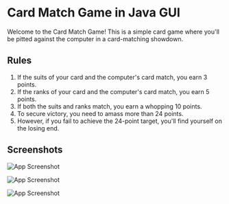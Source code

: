 
# Card Match Game in Java GUI

Welcome to the Card Match Game! This is a simple card game where you'll be pitted against the computer in a card-matching showdown.

## Rules

1. If the suits of your card and the computer's card match, you earn 3 points.
2. If the ranks of your card and the computer's card match, you earn 5 points.
3. If both the suits and ranks match, you earn a whopping 10 points.
4. To secure victory, you need to amass more than 24 points.
5. However, if you fail to achieve the 24-point target, you'll find yourself on the losing end.


## Screenshots

![App Screenshot](https://github.com/BilalMagomedov/JavaGui_CardGame/assets/53838499/72146704-3b0e-4923-b4da-bf52aa1eec69)

![App Screenshot](https://github.com/BilalMagomedov/JavaGui_CardGame/assets/53838499/922728ec-c4c7-47be-9318-a1f2b4bbf200)

![App Screenshot](https://github.com/BilalMagomedov/JavaGui_CardGame/assets/53838499/ca49c788-e63e-405c-a71a-fa9349885e94)
